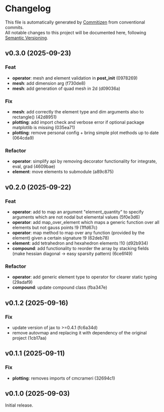 # Changelog

This file is automatically generated by [Commitizen](https://commitizen-tools.github.io/commitizen/) 
from conventional commits.  
All notable changes to this project will be documented here, following
[Semantic Versioning](https://semver.org/).


## v0.3.0 (2025-09-23)

### Feat

- **operator**: mesh and element validation in __post_init__ (0978269)
- **mesh**: add dimension arg (f730de8)
- **mesh**: add generation of quad mesh in 2d (d09036a)

### Fix

- **mesh**: add correctly the element type and dim arguments also to rectangle() (42d8951)
- **plotting**: add import check and verbose error if optional package matplotlib is missing (035ea71)
- **plotting**: remove personal config + bring simple plot methods up to date (064cda9)

### Refactor

- **operator**: simplify api by removing decorator functionality for integrate, eval, grad (4609bae)
- **element**: move elements to submodule (a89c875)

## v0.2.0 (2025-09-22)

### Feat

- **operator**: add to map an argument "element_quantity" to specify arguments which are not nodal but elemental values (5f0e3d6)
- **operator**: add map_over_element which maps a generic function over all elements but not gauss points !9 (1ffd67c)
- **operator**: map method to map over any function (provided by the element) given a certain signature !9 (62deb78)
- **element**: add tetrahedron and hexahedron elements !10 (d92b934)
- **compound**: add functionality to reorder the array by stacking fields (make hessian diagonal -> easy sparsity pattern) (6ce6f49)

### Refactor

- **operator**: add generic element type to operator for clearer static typing (29adaf9)
- **compound**: update compound class (fba347e)

## v0.1.2 (2025-09-16)

### Fix

- update version of jax to >=0.4.1 (fc6a34d)
- remove autovmap and replacing it with dependency of the original project (1cb17aa)

## v0.1.1 (2025-09-11)

### Fix

- **plotting**: removes imports of cmcrameri (32694c1)

## v0.1.0 (2025-09-03)

Initial release.
